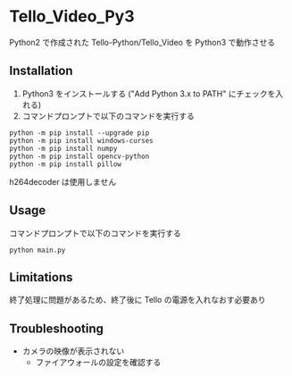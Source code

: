 # Tello_Video_Py3

Python2 で作成された Tello-Python/Tello_Video を Python3 で動作させる  

## Installation

1. Python3 をインストールする ("Add Python 3.x to PATH" にチェックを入れる)
1. コマンドプロンプトで以下のコマンドを実行する  

```
python -m pip install --upgrade pip
python -m pip install windows-curses
python -m pip install numpy
python -m pip install opencv-python
python -m pip install pillow
```

h264decoder は使用しません

## Usage

コマンドプロンプトで以下のコマンドを実行する  

```
python main.py
```

## Limitations

終了処理に問題があるため、終了後に Tello の電源を入れなおす必要あり

## Troubleshooting

* カメラの映像が表示されない
  * ファイアウォールの設定を確認する
